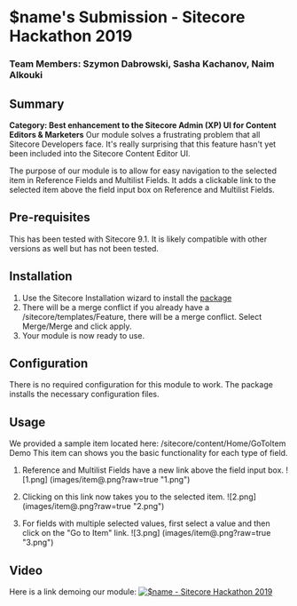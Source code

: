# $name's Submission - Sitecore Hackathon 2019
### Team Members: Szymon Dabrowski, Sasha Kachanov, Naim Alkouki
## Summary
**Category: Best enhancement to the Sitecore Admin (XP) UI for Content Editors & Marketers** 
Our module solves a frustrating problem that all Sitecore Developers face. It's really surprising that this feature hasn't yet been included into the Sitecore Content Editor UI.

The purpose of our module is to allow for easy navigation to the selected item in Reference Fields and Multilist Fields. It adds a clickable link to the selected item above the field input box on Reference and Multilist Fields.

## Pre-requisites
This has been tested with Sitecore 9.1. It is likely compatible with other versions as well but has not been tested.

## Installation
1. Use the Sitecore Installation wizard to install the [package](https://github.com/Sitecore-Hackathon/2019-name/blob/master/sc.package/GoToItem%20Release-1.zip)
2. There will be a merge conflict if you already have a /sitecore/templates/Feature, there will be a merge conflict. Select Merge/Merge and click apply.
3. Your module is now ready to use.


## Configuration
There is no required configuration for this module to work. The package installs the necessary configuration files.

## Usage
We provided a sample item located here: /sitecore/content/Home/GoToItem Demo
This item can shows you the basic functionality for each type of field.

1. Reference and Multilist Fields have a new link above the field input box.
![1.png] (images/item@.png?raw=true "1.png")

2. Clicking on this link now takes you to the selected item.
![2.png] (images/item@.png?raw=true "2.png")

3. For fields with multiple selected values, first select a value and then click on the "Go to Item" link.
![3.png] (images/item@.png?raw=true "3.png")

## Video
Here is a link demoing our module:
[![$name - Sitecore Hackathon 2019](https://img.youtube.com/vi/vKPVAQzv8Pg/0.jpg)](https://www.youtube.com/watch?v=vKPVAQzv8Pg)
